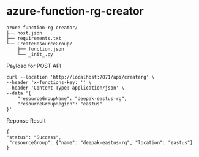 # azure-function-rg-creator
```
azure-function-rg-creator/
├── host.json
├── requirements.txt
└── CreateResourceGroup/
    ├── function.json
    └── _init_.py
```

Payload for POST API
```
curl --location 'http://localhost:7071/api/createrg' \
--header 'x-functions-key: '' \
--header 'Content-Type: application/json' \
--data '{
    "resourceGroupName": "deepak-eastus-rg",
    "resourceGroupRegion": "eastus"
}'
```

Reponse Result
```
{
"status": "Success",
 "resourceGroup": {"name": "deepak-eastus-rg", "location": "eastus"}
}
```

